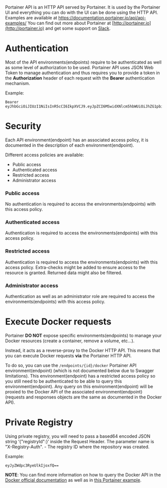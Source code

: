 Portainer API is an HTTP API served by Portainer. It is used by the Portainer UI and everything you can do with the UI can be done using the HTTP API.
Examples are available at https://documentation.portainer.io/api/api-examples/
You can find out more about Portainer at [http://portainer.io](http://portainer.io) and get some support on [Slack](http://portainer.io/slack/).

# Authentication

Most of the API environments(endpoints) require to be authenticated as well as some level of authorization to be used.
Portainer API uses JSON Web Token to manage authentication and thus requires you to provide a token in the **Authorization** header of each request
with the **Bearer** authentication mechanism.

Example:

```
Bearer eyJhbGciOiJIUzI1NiIsInR5cCI6IkpXVCJ9.eyJpZCI6MSwidXNlcm5hbWUiOiJhZG1pbiIsInJvbGUiOjEsImV4cCI6MTQ5OTM3NjE1NH0.NJ6vE8FY1WG6jsRQzfMqeatJ4vh2TWAeeYfDhP71YEE
```

# Security

Each API environment(endpoint) has an associated access policy, it is documented in the description of each environment(endpoint).

Different access policies are available:

- Public access
- Authenticated access
- Restricted access
- Administrator access

### Public access

No authentication is required to access the environments(endpoints) with this access policy.

### Authenticated access

Authentication is required to access the environments(endpoints) with this access policy.

### Restricted access

Authentication is required to access the environments(endpoints) with this access policy.
Extra-checks might be added to ensure access to the resource is granted. Returned data might also be filtered.

### Administrator access

Authentication as well as an administrator role are required to access the environments(endpoints) with this access policy.

# Execute Docker requests

Portainer **DO NOT** expose specific environments(endpoints) to manage your Docker resources (create a container, remove a volume, etc...).

Instead, it acts as a reverse-proxy to the Docker HTTP API. This means that you can execute Docker requests **via** the Portainer HTTP API.

To do so, you can use the `/endpoints/{id}/docker` Portainer API environment(endpoint) (which is not documented below due to Swagger limitations). This environment(endpoint) has a restricted access policy so you still need to be authenticated to be able to query this environment(endpoint). Any query on this environment(endpoint) will be proxied to the Docker API of the associated environment(endpoint) (requests and responses objects are the same as documented in the Docker API).

# Private Registry

Using private registry, you will need to pass a based64 encoded JSON string ‘{"registryId":<registryID value>}’ inside the Request Header. The parameter name is "X-Registry-Auth".
<registryID value>  - The registry ID where the repository was created.

Example:

```
eyJyZWdpc3RyeUlkIjoxfQ==
```
**NOTE**: You can find more information on how to query the Docker API in the [Docker official documentation](https://docs.docker.com/engine/api/v1.30/) as well as in [this Portainer example](https://documentation.portainer.io/api/api-examples/).
